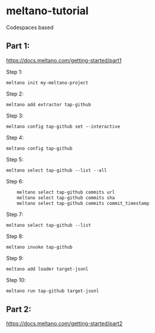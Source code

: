 # meltano-tutorial
Codespaces based

## Part 1: ##
https://docs.meltano.com/getting-started/part1 

Step 1: 

``meltano init my-meltano-project``


Step 2:

``meltano add extractor tap-github``


Step 3:

``meltano config tap-github set --interactive``


Step 4:

``meltano config tap-github``

Step 5: 

``meltano select tap-github --list --all``

Step 6:

```bash
    meltano select tap-github commits url
    meltano select tap-github commits sha
    meltano select tap-github commits commit_timestamp
```

Step 7: 

``meltano select tap-github --list``

Step 8: 

``meltano invoke tap-github``

Step 9: 

``meltano add loader target-jsonl``

Step 10:

``meltano run tap-github target-jsonl``

## Part 2: ##
https://docs.meltano.com/getting-started/part2

